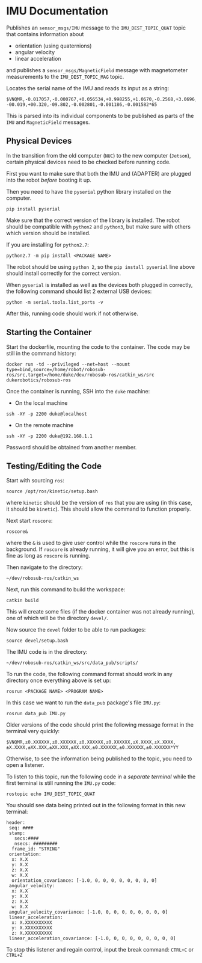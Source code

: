 # IMU Documentation

Publishes an `sensor_msgs/IMU` message to the `IMU_DEST_TOPIC_QUAT` topic that contains information about
- orientation (using quaternions)
- angular velocity
- linear acceleration 


and publishes a `sensor_msgs/MagneticField` message with magnetometer measurements to the `IMU_DEST_TOPIC_MAG` topic.

Locates the serial name of the IMU and reads its input as a string: 

```
$VNQMR,-0.017057,-0.000767,+0.056534,+0.998255,+1.0670,-0.2568,+3.0696,
-00.019,+00.320,-09.802,-0.002801,-0.001186,-0.001582*65
```

This is parsed into its individual components to be published as parts of the `IMU` and `MagneticField` messages.

## Physical Devices

In the transition from the old computer (`NUC`) to the new computer (`Jetson`), certain physical devices need to be checked before running code.

First you want to make sure that both the IMU and (ADAPTER) are plugged into the robot *before* booting it up.

Then you need to have the `pyserial` python library installed on the computer.
```
pip install pyserial
```

Make sure that the correct version of the library is installed.  The robot should be compatible with `python2` and `python3`, but make sure with others which version should be installed.

If you are installing for `python2.7`:
```
python2.7 -m pip install <PACKAGE NAME>
```

The robot should be using `python 2`, so the `pip install pyserial` line above should install correctly for the correct version.

When `pyserial` is installed as well as the devices both plugged in correctly, the following command should list 2 external USB devices:
```
python -m serial.tools.list_ports -v
```

After this, running code should work if not otherwise.

## Starting the Container

Start the dockerfile, mounting the code to the container.  The code may be still in the command history:

```
docker run -td --privileged --net=host --mount type=bind,source=/home/robot/robosub-ros/src,target=/home/duke/dev/robosub-ros/catkin_ws/src  dukerobotics/robosub-ros
```

Once the container is running, SSH into the `duke` machine:

  * On the local machine
```
ssh -XY -p 2200 duke@localhost
```

  * On the remote machine
```
ssh -XY -p 2200 duke@192.168.1.1
```

Password should be obtained from another member.

## Testing/Editing the Code
Start with sourcing `ros`:
```
source /opt/ros/kinetic/setup.bash
```
where `kinetic` should be the version of `ros` that you are using (in this case, it should be `kinetic`).  This should allow the command to function properly.

Next start `roscore`:
```
roscore&
```
where the `&` is used to give user control while the `roscore` runs in the background.  If `roscore` is already running, it will give you an error, but this is fine as long as `roscore` is running.

Then navigate to the directory:
```
~/dev/robosub-ros/catkin_ws
```

Next, run this command to build the workspace:
```
catkin build
```
This will create some files (if the docker container was not already running), one of which will be the directory `devel/`.

Now source the `devel` folder to be able to run packages:
```
source devel/setup.bash
```

The IMU code is in the directory:
```
~/dev/robosub-ros/catkin_ws/src/data_pub/scripts/
```

To run the code, the following command format should work in any directory once everything above is set up:
```
rosrun <PACKAGE NAME> <PROGRAM NAME>
```

In this case we want to run the `data_pub` package's file `IMU.py`:
```
rosrun data_pub IMU.py
```

Older versions of the code should print the following message format in the terminal very quickly:
```
$VNQMR,±0.XXXXXX,±0.XXXXXX,±0.XXXXXX,±0.XXXXXX,±X.XXXX,±X.XXXX,±X.XXXX,±XX.XXX,±XX.XXX,±XX.XXX,±0.XXXXXX,±0.XXXXXX,±0.XXXXXX*YY
```

Otherwise, to see the information being published to the topic, you need to open a listener.

To listen to this topic, run the following code in a *separate terminal* while the first terminal is still running the `IMU.py` code:
```
rostopic echo IMU_DEST_TOPIC_QUAT
```

You should see data being printed out in the following format in this new terminal:

```
header:
 seq: ####
 stamp:
   secs:####
   nsecs: #########
  frame_id: "STRING"
 orientation:
  x: X.X
  y: X.X
  z: X.X
  w: X.X
  orientation_covariance: [-1.0, 0, 0, 0, 0, 0, 0, 0, 0]
 angular_velocity:
  x: X.X
  y: X.X
  z: X.X
  w: X.X
 angular_velocity_covariance: [-1.0, 0, 0, 0, 0, 0, 0, 0, 0]
 linear_acceleration:
  x: X.XXXXXXXXXX
  y: X.XXXXXXXXXX
  z: X.XXXXXXXXXX
 linear_acceleration_covariance: [-1.0, 0, 0, 0, 0, 0, 0, 0, 0]
 ```
 
 To stop this listener and regain control, input the break command: `CTRL+C` or `CTRL+Z`
